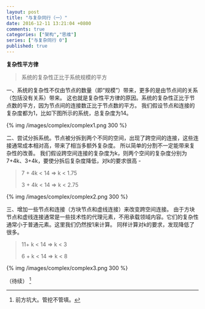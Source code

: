 ```yaml
---
layout: post
title: "与复杂同行（一）"
date: 2016-12-11 13:21:04 +0800
comments: true
categories: ["架构","思维"]
series: ["与复杂同行 0"]
published: true
---
```




**复杂性平方律**

> 系统的复杂性正比于系统规模的平方

一、系统的复杂性不仅由节点的数量（即“规模”）带来，更多的是由节点间的关系（包括没有关系）带来。<!--more-->
这也就是复杂性平方律的原因。系统的复杂性正比于节点数的平方，因为节点间的连接数正比于节点数的平方。
我们假设节点和连接的复杂度都为1，比如下图所示的系统，总复杂度为14。

{% img  /images/complex/complex1.png 300 %}

二、尝试分拆系统。节点被分拆到两个不同的空间，出现了跨空间的连接，这些连接通常成本相对高，带来了相当多额外复杂度。
所以简单的分割不一定能带来复杂性的改善。
我们假设跨空间连接的复杂度为k，则两个空间的复杂度分别为7+4k、3+4k，要使分拆后复杂度降低，对k的要求很高 - 

>   7 + 4k < 14 => k < 1.75  
>
>   3 + 4k < 14 => k < 2.75

{% img  /images/complex/complex2.png 300 %}

三、增加一些节点和连接（方块节点和虚线连接）来改变跨空间连接。
由于方块节点和虚线连接通常是一些技术性的代理元素，不用承载领域内容。它们的复杂性通常小于普通元素。这里我们仍然按1来计算。
同样计算对k的要求，发现降低了很多。
> 11+ k < 14 => k < 3  
>
> 6 + k < 14 => k < 8

{% img  /images/complex/complex3.png 300 %}



（待续） [^1]

[^1]: 前方坑大。管挖不管填。